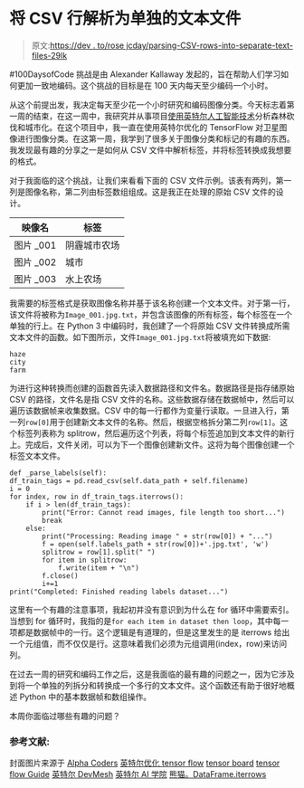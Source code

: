 # 将 CSV 行解析为单独的文本文件

> 原文:[https://dev . to/rose jcday/parsing-CSV-rows-into-separate-text-files-29lk](https://dev.to/rosejcday/parsing-csv-rows-into-separate-text-files--29lk)

#100DaysofCode 挑战是由 Alexander Kallaway 发起的，旨在帮助人们学习如何更加一致地编码。这个挑战的目标是在 100 天内每天至少编码一个小时。

从这个前提出发，我决定每天至少花一个小时研究和编码图像分类。今天标志着第一周的结束，在这一周中，我研究并从事项目[使用英特尔人工智能技术](https://devmesh.intel.com/projects/analyzing-deforestation-and-urbanization-using-intel-ai-technologies)分析森林砍伐和城市化。在这个项目中，我一直在使用英特尔优化的 TensorFlow 对卫星图像进行图像分类。在这第一周，我学到了很多关于图像分类和标记的有趣的东西。我发现最有趣的分享之一是如何从 CSV 文件中解析标签，并将标签转换成我想要的格式。

对于我面临的这个挑战，让我们来看看下面的 CSV 文件示例。该表有两列，第一列是图像名称，第二列由标签数组组成。这是我正在处理的原始 CSV 文件的设计。

| 映像名 | 标签 |
| --- | --- |
| 图片 _001 | 阴霾城市农场 |
| 图片 _002 | 城市 |
| 图片 _003 | 水上农场 |

我需要的标签格式是获取图像名称并基于该名称创建一个文本文件。对于第一行，该文件将被称为`Image_001.jpg.txt`，并包含该图像的所有标签，每个标签在一个单独的行上。在 Python 3 中编码时，我创建了一个将原始 CSV 文件转换成所需文本文件的函数。如下图所示，文件`Image_001.jpg.txt`将被填充如下数据:

```
haze 
city 
farm 
```

为进行这种转换而创建的函数首先读入数据路径和文件名。数据路径是指存储原始 CSV 的路径，文件名是指 CSV 文件的名称。这些数据存储在数据帧中，然后可以遍历该数据帧来收集数据。CSV 中的每一行都作为变量行读取。一旦进入行，第一列`row[0]`用于创建新文本文件的名称。然后，根据空格拆分第二列`row[1]`。这个标签列表称为 splitrow，然后遍历这个列表，将每个标签追加到文本文件的新行上。完成后，文件关闭，可以为下一个图像创建新文件。这将为每个图像创建一个标签文本文件。

```
def _parse_labels(self):
df_train_tags = pd.read_csv(self.data_path + self.filename)
i = 0
for index, row in df_train_tags.iterrows():
    if i > len(df_train_tags):
        print("Error: Cannot read images, file length too short...")
        break
    else:
        print("Processing: Reading image " + str(row[0]) + "...")
        f = open(self.labels_path + str(row[0])+'.jpg.txt', 'w')
        splitrow = row[1].split(" ")
        for item in splitrow: 
            f.write(item + "\n")
        f.close()
        i+=1
print("Completed: Finished reading labels dataset...") 
```

这里有一个有趣的注意事项，我起初并没有意识到为什么在 for 循环中需要索引。当想到 for 循环时，我指的是`for each item in dataset then loop`，其中每一项都是数据帧中的一行。这个逻辑是有道理的，但是这里发生的是 iterrows 给出一个元组值，而不仅仅是行。这意味着我们必须为元组调用(index，row)来访问列。

在过去一周的研究和编码工作之后，这是我面临的最有趣的问题之一，因为它涉及到将一个单独的列拆分和转换成一个多行的文本文件。这个函数还有助于很好地概述 Python 中的基本数据帧和数组操作。

本周你面临过哪些有趣的问题？

### 参考文献:

封面图片来源于 [Alpha Coders](https://images6.alphacoders.com/368/368992.jpg)
[英特尔优化 tensor flow](https://ai.intel.com/tensorflow/)
[tensor board](https://github.com/tensorflow/tensorboard)
[tensor flow Guide](https://www.tensorflow.org/guide/)
[英特尔 DevMesh](https://devmesh.intel.com/users/rose-day)
[英特尔 AI 学院](https://software.intel.com/en-us/ai-academy)
[熊猫。DataFrame.iterrows](https://pandas.pydata.org/pandas-docs/stable/generated/pandas.DataFrame.iterrows.html)